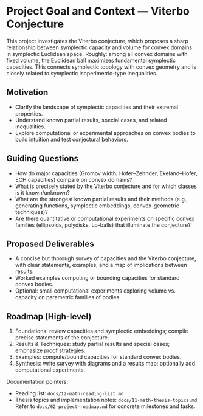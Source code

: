# Project Goal and Context — Viterbo Conjecture

This project investigates the Viterbo conjecture, which proposes a sharp relationship between symplectic capacity and volume for convex domains in symplectic Euclidean space. Roughly: among all convex domains with fixed volume, the Euclidean ball maximizes fundamental symplectic capacities. This connects symplectic topology with convex geometry and is closely related to symplectic isoperimetric-type inequalities.

## Motivation
- Clarify the landscape of symplectic capacities and their extremal properties.
- Understand known partial results, special cases, and related inequalities.
- Explore computational or experimental approaches on convex bodies to build intuition and test conjectural behaviors.

## Guiding Questions
- How do major capacities (Gromov width, Hofer–Zehnder, Ekeland–Hofer, ECH capacities) compare on convex domains?
- What is precisely stated by the Viterbo conjecture and for which classes is it known/unknown?
- What are the strongest known partial results and their methods (e.g., generating functions, symplectic embeddings, convex-geometric techniques)?
- Are there quantitative or computational experiments on specific convex families (ellipsoids, polydisks, Lp-balls) that illuminate the conjecture?

## Proposed Deliverables
- A concise but thorough survey of capacities and the Viterbo conjecture, with clear statements, examples, and a map of implications between results.
- Worked examples computing or bounding capacities for standard convex bodies.
- Optional: small computational experiments exploring volume vs. capacity on parametric families of bodies.

## Roadmap (High-level)
1. Foundations: review capacities and symplectic embeddings; compile precise statements of the conjecture.
2. Results & Techniques: study partial results and special cases; emphasize proof strategies.
3. Examples: compute/bound capacities for standard convex bodies.
4. Synthesis: write survey with diagrams and a results map; optionally add computational experiments.

Documentation pointers:
- Reading list: `docs/12-math-reading-list.md`
- Thesis topics and implementation notes: `docs/11-math-thesis-topics.md`
Refer to `docs/02-project-roadmap.md` for concrete milestones and tasks.
